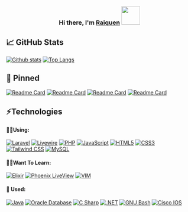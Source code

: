 <h3 align="center">
Hi there, I'm <a href="http:guidotti.solutions" target="_blank" rel="noreferrer">Raiquen</a> <img src="https://emoji.discadia.com/emojis/8d8eb5c1-8da3-439e-a61f-c3d37eed1b2a.GIF" width="50">

## 📈 GitHub Stats 
[![Github stats](https://github-readme-stats-kenny1291.vercel.app/api?username=Kenny1291&show_icons=true&theme=dark&bg_color=00000000&count_private=true&hide_border=true&title_color=fe428e&icon_color=fde047)](https://github.com/Kenny1291)
[![Top Langs](https://github-readme-stats.vercel.app/api/top-langs/?username=Kenny1291&langs_count=10&layout=compact&hide_border=true&title_color=fe428e&theme=dark&bg_color=00000000)](https://github.com/Kenny1291)

## 📌 Pinned
[![Readme Card](https://github-readme-stats-kenny1291.vercel.app/api/pin/?username=kenny1291&repo=board-notes-frontend&show_owner=true&title_color=fe428e&theme=dark&bg_color=00000000)](https://github.com/Kenny1291/board-notes-frontend)
[![Readme Card](https://github-readme-stats-kenny1291.vercel.app/api/pin/?username=kenny1291&repo=board-notes-backend&show_owner=true&title_color=fe428e&theme=dark&bg_color=00000000)](https://github.com/Kenny1291/board-notes-backend)
[![Readme Card](https://github-readme-stats-kenny1291.vercel.app/api/pin/?username=kenny1291&repo=personale-website-daisyui&show_owner=true&title_color=fe428e&theme=dark&bg_color=00000000)](https://github.com/Kenny1291/personale-website-daisyui)
[![Readme Card](https://github-readme-stats-kenny1291.vercel.app/api/pin/?username=kenny1291&repo=cleaner-twitter&show_owner=true&title_color=fe428e&theme=dark&bg_color=00000000)](https://github.com/Kenny1291/cleaner-twitter)
  
## ⚡Technologies 
  #### 🏃‍♂️Using:
  [![Laravel](https://img.shields.io/badge/laravel-%2320232a.svg?style=for-the-badge&logo=laravel&logoColor=FF2D20)](https://laravel.com)
  [![Livewire](https://img.shields.io/badge/livewire-%2320232a.svg?style=for-the-badge&logo=livewire&logoColor=4E56A6)](https://laravel-livewire.com)
  [![PHP](https://img.shields.io/badge/php-%2320232a.svg?style=for-the-badge&logo=php&logoColor=%red)](https://www.php.net/)
  [![JavaScript](https://img.shields.io/badge/javascript-%23323330.svg?style=for-the-badge&logo=javascript&logoColor=%23F7DF1E)](https://www.ecma-international.org/publications-and-standards/standards/ecma-262)
  [![HTML5](https://img.shields.io/badge/html5-%23E34F26.svg?style=for-the-badge&logo=html5&logoColor=white)](https://html.spec.whatwg.org/)
  [![CSS3](https://img.shields.io/badge/css3-%231572B6.svg?style=for-the-badge&logo=css3&logoColor=white)](https://www.w3.org/TR/CSS/#css)
  [![Tailwind CSS](https://img.shields.io/badge/tailwind_css-%2320232a.svg?style=for-the-badge&logo=tailwindcss&logoColor=%red)](https://tailwindcss.com/)
  [![MySQL](https://img.shields.io/badge/mysql-%2320232a.svg?style=for-the-badge&logo=mysql&logoColor=%red)](https://www.mysql.com/)
  <!--#### 🚶‍♂️Learning:
  [![React](https://img.shields.io/badge/react-%2320232a.svg?style=for-the-badge&logo=react&logoColor=%2361DAFB)](https://react.dev/)-->
  #### 🧍‍♂️Want To Learn:
  [![Elixir](https://img.shields.io/badge/elixir-%2320232a.svg?style=for-the-badge&logo=elixir&logoColor=4B275F)](https://elixir-lang.org/)
  [![Phoenix LiveView](https://img.shields.io/badge/phoenix_liveview-%2320232a.svg?style=for-the-badge&logo=phoenix&logoColor=4B275F)](https://www.phoenixframework.org)
  [![VIM](https://img.shields.io/badge/vim-%2320232a.svg?style=for-the-badge&logo=vim&logoColor=019733)](https://www.vim.org/)
  #### 🛌 Used:
  [![Java](https://img.shields.io/badge/java-%2320232a.svg?style=for-the-badge&logo=java&logoColor=%red)](https://www.java.com/en/)
   [![Oracle Database](https://img.shields.io/badge/oracle_database-%2320232a.svg?style=for-the-badge&logo=oracle&logoColor=F80000)](https://www.oracle.com/database/)
  [![C Sharp](https://img.shields.io/badge/c_sharp-%2320232a.svg?style=for-the-badge&logo=csharp&logoColor=239120)](https://learn.microsoft.com/en-us/dotnet/csharp/)
  [![.NET](https://img.shields.io/badge/.net-%2320232a.svg?style=for-the-badge&logo=dotnet&logoColor=F80000)](https://dotnet.microsoft.com/en-us/)
  [![GNU Bash](https://img.shields.io/badge/bash-%2320232a.svg?style=for-the-badge&logo=gnubash&logoColor=4EAA25)](https://www.gnu.org/software/bash/)
  [![Cisco IOS](https://img.shields.io/badge/cisco_ios-%2320232a.svg?style=for-the-badge&logo=cisco&logoColor=1BA0D7)](https://www.gnu.org/software/bash/)
  <!--[![MongoDB](https://img.shields.io/badge/mongodb-%2320232a.svg?style=for-the-badge&logo=mongodb&logoColor=47A248)](https://www.mongodb.com/)-->

  

